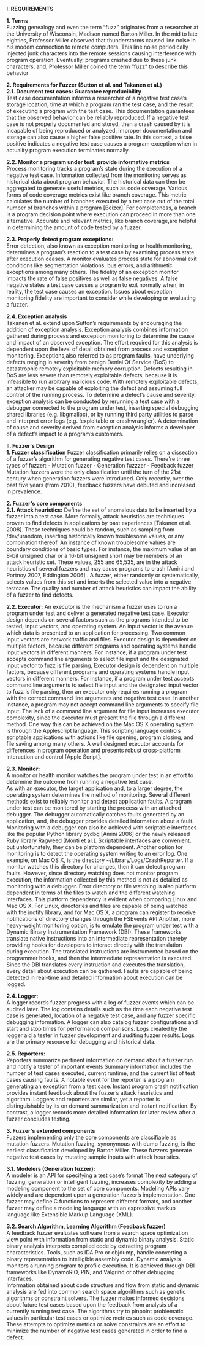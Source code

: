**I. REQUIREMENTS**

**1. Terms**  
Fuzzing genealogy and even the term “fuzz” originates from a researcher at the University of Wisconsin, Madison named Barton Miller. In the mid to late eighties, Professor Miller observed that thunderstorms caused line noise in his modem connection to remote computers. This line noise periodically injected junk characters into the remote sessions causing interference with program operation. Eventually, programs crashed due to these junk characters, and, Professor Miller coined the term “fuzz” to describe this behavior  

**2. Requirements for Fuzzer (Sutton et al. and Takanen et al.)**  
**2.1. Document test cases:  Guarantee reproducibility**  
Test case documentation informs a researcher of a negative test case’s storage location, time at which a program ran the test case, and the result of executing a program with the test case. This documentation guarantees that the observed behavior can be reliably reproduced. If a negative test case is not properly documented and stored, then a crash caused by it is incapable of being reproduced or analyzed. Improper documentation and storage can also cause a higher false positive rate. In this context, a false positive indicates a negative test case causes a program exception when in actuality program execution terminates normally.  

**2.2. Monitor a program under test: provide informative metrics**  
Process monitoring tracks a program’s state during the execution of a negative test case. Information collected from the monitoring serves as historical data about program behavior. The historical data can then be aggregated to generate useful metrics, such as code coverage. Various forms of code coverage metrics exist like branch coverage. This metric calculates the number of branches executed by a test case out of the total number of branches within a program [Beizer]. For completeness, a branch is a program decision point where execution can proceed in more than one alternative. Accurate and relevant metrics, like branch coverage,are helpful in determining the amount of code tested by a fuzzer.  

**2.3. Properly detect program exceptions:**  
	Error detection, also known as exception monitoring or health monitoring, determines a program’s reaction to a test case by examining process state after execution ceases. A monitor evaluates process state for abnormal exit conditions like segmentation violations, bus errors, and arithmetic exceptions among many others. The fidelity of an exception monitor impacts the rate of false positives as well as false negatives. A false negative states a test case causes a program 
to exit normally when, in reality, the test case causes an exception. Issues about exception monitoring fidelity are important to consider while developing or evaluating a fuzzer.

**2.4. Exception analysis**  
	Takanen et al. extend upon Sutton’s requirements by encouraging the addition of exception analysis. Exception analysis combines information gathered during process and exception monitoring to determine the cause and impact of an observed exception. The effort required for this analysis is dependent upon the level of detail obtained from process and exception monitoring. Exceptions,also referred to as program faults, have underlying defects ranging in severity from  benign Denial Of Service (DoS) to catastrophic remotely exploitable memory corruption. Defects resulting in DoS are less severe than remotely exploitable defects, because it is infeasible to run arbitrary malicious code. With remotely exploitable defects, an attacker may be capable of exploiting the defect and assuming full control of the running process. To determine a defect’s cause and severity, exception analysis can be conducted by rerunning a test case with a debugger connected
to the program under test, inserting special debugging shared libraries (e.g. libgmalloc), or by running third party utilities to parse and interpret error logs (e.g. !exploitable or crashwrangler). A determination of cause and severity derived from exception analysis informs a developer of a defect’s impact to a program’s customers.

**II. Fuzzer's Design**  
**1. Fuzzer classification**
	Fuzzer classification primarily relies on a dissection of a fuzzer’s algorithm for generating negative test cases.
	There're three types of fuzzer:
		- Mutation fuzzer
		- Generation fuzzzer
		- Feedback fuzzer
	Mutation fuzzers were the only classification until the turn of the 21st century when generation fuzzers were introduced. Only recently, over the past five years (from 2010), feedback fuzzers have debuted and increased in prevalence.

**2. Fuzzer's core components**  
**2.1. Attack heuristics:** Define the set of anomalous data to be inserted by a fuzzer into a test case. More formally, attack heuristics are techniques proven to find defects in applications by past experiences [Takanen et al. 2008].
	These techniques could be random, such as sampling from /dev/urandom, inserting historically known troublesome values, or any combination thereof. An instance of known troublesome values are boundary conditions of basic types. For instance, the maximum value of an 8-bit unsigned char or a 16-bit unsigned short may be members of an attack heuristic set. These values, 255 and 65,535, are in the attack heuristics of several fuzzers and may cause programs to crash [Amini 
and Portnoy 2007, Eddington 2006] . A fuzzer, either randomly or systematically, selects values from this set and inserts the selected value into a negative testcase. The quality and number of attack heuristics can impact the ability of a fuzzer to find defects.  

**2.2. Executor:** An executor is the mechanism a fuzzer uses to run a program under test and deliver a generated negative test case.
	Executor design depends on several factors such as the programs intended to be tested, input vectors, and operating system. An input vector is the avenue 
which data is presented to an application for processing. Two common input vectors are network traffic and files.
	Executor design is dependent on multiple factors, because different programs and operating systems handle input vectors in different manners. For instance, if a program under test accepts command line arguments to select file input and the designated input vector to fuzz is file parsing, Executor design is dependent on multiple factors, because different programs and operating systems handle input vectors in different manners. For instance, if a program under test accepts
command line arguments to select file input and the designated input vector to fuzz is file parsing, then an executor only requires running a program with the correct command line arguments and negative test case. In another instance, a program may not accept command line arguments to specify file input. The lack of a command line argument for file input increases executor complexity, since the executor must present the file through a different method. One way this can be achieved on the Mac OS X operating system is through the Applescript language. This scripting language controls scriptable applications with actions like file opening, program closing, and file saving among many others. A well designed executor accounts for differences in program operation and presents robust cross-platform interaction and control [Apple Script].

**2.3. Monitor:**   
A monitor or health monitor watches the program under test in an effort to determine the outcome from running a negative test case.  
	As with an executor, the target application and, to a larger degree, the operating system determines the method of monitoring. Several different methods exist to reliably monitor and detect application faults. A program under test can be monitored by starting the process with an attached debugger. The debugger automatically catches faults generated by an application, and, the debugger provides detailed information about a fault. Monitoring with a debugger can also be achieved with scriptable interfaces like the popular Python library pydbg [Amini 2006] or the newly released Ruby library Ragweed [Monti et al.]. Scriptable interfaces are convenient, but unfortunately, they can be platform dependent.
	Another option for monitoring is to detect the operating system writing to an error log. One example, on Mac OS X, is the directory ~/Library/Logs/CrashReporter. If a monitor watches this directory for changes, then it can detect program faults. However, since directory watching does not monitor program execution, the information collected by this method is not as detailed as monitoring with a debugger. Error directory or file watching is also platform dependent in terms of the files to watch and the different watching interfaces. This platform dependency is evident when comparing Linux and Mac OS X. For Linux, directories and files are capable of being watched with the inotify library, and for Mac OS X, a program can register to receive notifications of directory changes through the FSEvents API
	Another, more heavy-weight monitoring option, is to emulate the program under test with a Dynamic Binary Instrumentation Framework (DBI). These frameworks translate native instructions into an intermediate representation thereby providing hooks for developers to interact directly with the translation during execution. The translated instructions are instrumented based on the programmer hooks, and then the intermediate representation is executed. Since the DBI 
translates every instruction and executes the translation, every detail about execution can be gathered. Faults are capable of being detected in real-time and detailed information about execution can be logged.

**2.4. Logger:**  
 A logger records fuzzer progress with a log of fuzzer events which can be audited later. The log contains details such as the time each negative 
test case is generated, location of a negative test case, and any fuzzer specific debugging information. 
	A logger can also catalog fuzzer configurations and start and stop times for performance comparisons. Logs created by the logger aid a tester in fuzzer 
development and auditing fuzzer results. Logs are the primary resource for debugging and historical data.

**2.5. Reporters:**   
Reporters summarize pertinent information on demand about a fuzzer run and notify a tester of important events
	Summary information includes the number of test cases executed, current runtime, and the current list of test cases causing faults. A notable event for the reporter is a program generating an exception from a test case. Instant program crash notification provides instant feedback about the fuzzer’s attack heuristics and algorithm. Loggers and reporters are similar, yet a reporter is distinguishable by its on demand summarization and instant notification. By contrast, a logger records more detailed information for later review after a fuzzer concludes testing.  

**3. Fuzzer's extended components**  
Fuzzers implementing only the core components are classifiable as mutation fuzzers. Mutation fuzzing, synonymous with dump fuzzing, is the earliest 
classification developed by Barton Miller. These fuzzers generate negative test cases by mutating sample inputs with attack heuristics.  

**3.1. Modelers (Generation fuzzer):**   
A modeler is an API for specifying a test case’s format
	The next category of fuzzing, generation or intelligent fuzzing, increases complexity by adding a modeling component to the set of core components. 
	Modeling APIs vary widely and are dependent upon a generation fuzzer’s implementation. One fuzzer may define C functions to represent different formats, and
another fuzzer may define a modeling language with an expressive markup language like Extensible Markup Language (XML).

**3.2. Search Algorithm, Learning Algorithm (Feedback fuzzer)**  
A feedback fuzzer evaluates software from a search space optimization view point with information from static and dynamic binary analysis. Static binary analysis interprets compiled code by extracting program characteristics. Tools, such as IDA Pro or objdump, handle converting a binary representation to intelligible assembly code. Dynamic analysis monitors a running program to profile execution. It is achieved through DBI frameworks like DynamoRIO, PIN, and Valgrind or other debugging interfaces.  
Information obtained about code structure and flow from static and dynamic analysis are fed into common search space algorithms such as genetic algorithms or constraint solvers. The fuzzer makes informed decisions about future test cases based upon the feedback from analysis of a currently running test case. The algorithms try to pinpoint problematic values in particular test cases or optimize metrics such as code coverage. These attempts to optimize metrics or solve constraints are an effort to minimize the number of negative test cases generated in order to find a defect.
